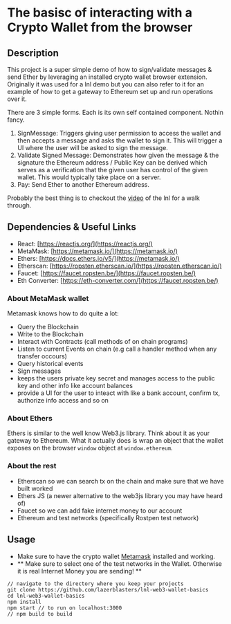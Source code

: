 # The basisc of interacting with a Crypto Wallet from the browser

## Description

This project is a super simple demo of how to sign/validate messages & send Ether by leveraging an installed crypto wallet browser extension. Originally it was used for a lnl demo but you can also refer to it for an example of how to get a gateway to Ethereum set up and run operations over it.

There are 3 simple forms. Each is its own self contained component. Nothin fancy.
1. SignMessage: Triggers giving user permission to access the wallet and then accepts a message and asks the wallet to sign it. This will trigger a UI where the user will be asked to sign the message.
2. Validate Signed Message: Demonstrates how given the message & the signature the Ethereum address / Public Key can be derived which serves as a verification that the given user has control of the given wallet. This would typically take place on a server.
3. Pay: Send Ether to another Ethereum address.

Probably the best thing is to checkout the [video](https://drive.google.com/file/d/1vVLFHErF6RhK1GaYaQgQ1FvsPDHJPf-z/view) of the lnl for a walk through.

## Dependencies & Useful Links

- React: [https://reactjs.org/](https://reactjs.org/)
- MetaMask: [https://metamask.io/](https://metamask.io/)
- Ethers: [https://docs.ethers.io/v5/](https://metamask.io/)
- Etherscan: [https://ropsten.etherscan.io/](https://ropsten.etherscan.io/)
- Faucet: [https://faucet.ropsten.be/](https://faucet.ropsten.be/)
- Eth Converter: [https://eth-converter.com/](https://faucet.ropsten.be/)


### About MetaMask wallet
Metamask knows how to do quite a lot:
- Query the Blockchain
- Write to the Blockchain
- Interact with Contracts (call methods of on chain programs)
- Listen to current Events on chain (e.g call a handler method when any transfer occours)
- Query historical events
- Sign messages
- keeps the users private key secret and manages access to the public key and other info like account balances
- provide a UI for the user to inteact with like a bank account, confirm tx, authorize info access and so on

### About Ethers
Ethers is similar to the well know Web3.js library. Think about it as your gateway to Ethereum. What it actually does is wrap an object that the wallet exposes on the browser `window` object at `window.ethereum`.

### About the rest
- Etherscan so we can search tx on the chain and make sure that we have built worked
- Ethers JS (a newer alternative to the web3js library you may have heard of)
- Faucet so we can add fake internet money to our account
- Ethereum and test networks (specifically Rostpen test network)

## Usage
- Make sure to have the crypto wallet [Metamask](https://metamask.io/) installed and working.
- ** Make sure to select one of the test networks in the Wallet. Otherwise it is real Internet Money you are sending! **

```
// navigate to the directory where you keep your projects
git clone https://github.com/lazerblasters/lnl-web3-wallet-basics 
cd lnl-web3-wallet-basics
npm install
npm start // to run on localhost:3000
// npm build to build
```

